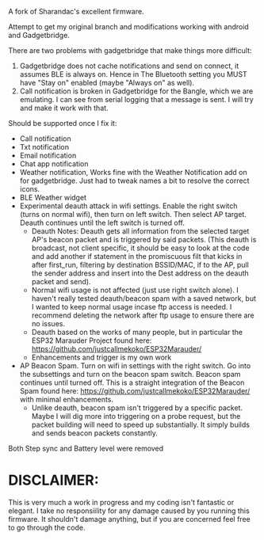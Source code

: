 A fork of Sharandac's excellent firmware. 

Attempt to get my original branch and modifications working with android and Gadgetbridge.

There are two problems with gadgetbridge that make things more difficult:
1. Gadgetbridge does not cache notifications and send on connect, it assumes BLE is always on. Hence in The Bluetooth setting you MUST have "Stay on" enabled (maybe "Always on" as well).
2. Call notification is broken in Gadgetbridge for the Bangle, which we are emulating. I can see from serial logging that a message is sent. I will try and make it work with that.

Should be supported once I fix it:
- Call notification
- Txt notification
- Email notification
- Chat app notification
- Weather notification, Works fine with the Weather Notification add on for gadgetbridge. Just had to tweak names a bit to resolve the correct icons.
- BLE Weather widget 
- Experimental deauth attack in wifi settings. Enable the right switch (turns on normal wifi), then turn on left switch. Then select AP target. Deauth continues until the left switch is turned off.
     - Deauth Notes: Deauth gets all information from the selected target AP's beacon packet and is triggered by said packets. (This deauth is broadcast, not        client specific, it should be easy to look at the code and add another if statement in the promiscuous filt that kicks in after first_run, filtering by          destination BSSID/MAC, if to the AP, pull the sender address and insert into the Dest address on the deauth packet and send).
     - Normal wifi usage is not affected (just use right switch alone). I haven't really tested deauth/beacon spam with a saved network, but I wanted to keep        normal usage incase ftp access is needed. I recommend deleting the network after ftp usage to ensure there are no issues.
     - Deauth based on the works of many people, but in particular the ESP32 Marauder Project found here: https://github.com/justcallmekoko/ESP32Marauder/
     - Enhancements and trigger is my own work
- AP Beacon Spam. Turn on wifi in settings with the right switch. Go into the subsettings and turn on the beacon spam switch. Beacon spam continues until turned off. This is a straight integration of the Beacon Spam found here: https://github.com/justcallmekoko/ESP32Marauder/ with minimal enhancements. 
     - Unlike deauth, beacon spam isn't triggered by a specific packet. Maybe I will dig more into triggering on a probe request, but the packet building will        need to speed up substantially. It simply builds and sends beacon packets constantly.

Both Step sync and Battery level were removed

# DISCLAIMER: 
This is very much a work in progress and my coding isn't fantastic or elegant. I take no responsiility for any damage caused by you running this firmware. It shouldn't damage anything, but if you are concerned feel free to go through the code. 

